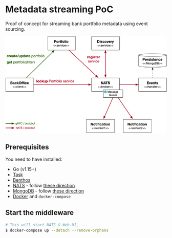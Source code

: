 # Metadata streaming PoC

Proof of concept for streaming bank portfolio metadata using event sourcing.

![design-solution-1](./imgs/design-solution-1.png)

## Prerequisites

You need to have installed:

* Go (v1.15+)
* [Task](https://taskfile.dev/#/)
* [Benthos](https://www.benthos.dev/)
* [NATS](https://nats.io/) - follow [these direction](./docs/nats-setup.md)
* [MongoDB](https://www.mongodb.com/) - follow [these direction](./docs/mongodb-setup.md)
* [Docker](https://www.docker.com/products/docker-desktop) and `docker-compose`

## Start the middleware

~~~bash
# This will start NATS & Web-UI, ...
$ docker-compose up --detach --remove-orphans
~~~

